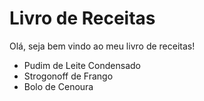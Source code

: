 # Livro de Receitas



Olá, seja bem vindo ao meu livro de receitas!



- Pudim de Leite Condensado
- Strogonoff de Frango
- Bolo de Cenoura
